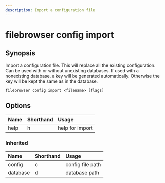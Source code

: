 ```yaml
---
description: Import a configuration file
---
```


# filebrowser config import

## Synopsis

Import a configuration file. This will replace all the existing configuration. Can be used with or without unexisting databases. If used with a nonexisting database, a key will be generated automatically. Otherwise the key will be kept the same as in the database.

```text
filebrowser config import <filename> [flags]
```

## Options

| Name | Shorthand | Usage |
| :--- | :--- | :--- |
| help | h | help for import |

### Inherited

| Name | Shorthand | Usage |
| :--- | :--- | :--- |
| config | c | config file path |
| database | d | database path |

